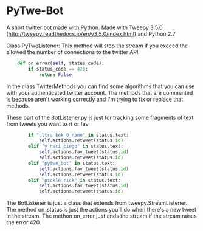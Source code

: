 # PyTwe-Bot
A short twitter bot made with Python.
Made with Tweepy 3.5.0 (http://tweepy.readthedocs.io/en/v3.5.0/index.html) and Python 2.7


Class PyTweListener: This method will stop the stream if you exceed the allowed the number of connections to the twitter API
```python
    def on_error(self, status_code):
        if status_code == 420:
            return False
```

In the class TwitterMethods you can find some algorithms that you can use with your authenticated twitter account.
The methods that are commented is because aren't working correctly and I'm trying to fix or replace that methods.


These part of the BotListener.py is just for tracking some fragments of text from tweets you want to rt or fav
```python
        if "ultra kek 0 name" in status.text:
            self.actions.retweet(status.id)
        elif "y naci ciego" in status.text:
            self.actions.fav_tweet(status.id)
            self.actions.retweet(status.id)
        elif "pytwe_bot" in status.text:
            self.actions.fav_tweet(status.id)
            self.actions.retweet(status.id)
        elif "pickle rick" in status.text:
            self.actions.fav_tweet(status.id)
            self.actions.retweet(status.id)
```
The BotListener is just a class that extends from tweepy.StreamListener. The method on_status is just the actions you'll do when there's a new tweet in the stream. The methon on_error just ends the stream if the stream raises the error 420.

